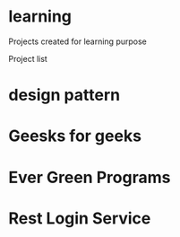# learning
Projects created for learning purpose

Project list
# design pattern

# Geesks for geeks

# Ever Green Programs

# Rest Login Service
